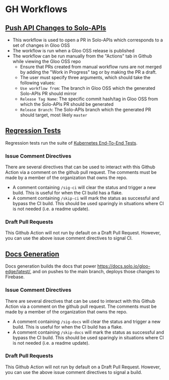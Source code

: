 # GH Workflows

## [Push API Changes to Solo-APIs](./push-solo-apis-branch.yaml)
 - This workflow is used to open a PR in Solo-APIs which corresponds to a set of changes in Gloo OSS
 - The workflow is run when a Gloo OSS release is published
 - The workflow can be run manually from the "Actions" tab in Github while viewing the Gloo OSS repo
   - Ensure that PRs created from manual workflow runs are not merged by adding the "Work in Progress" tag or by making 
     the PR a draft.
   - The user must specify three arguments, which should take the following values:
   - `Use workflow from`: The branch in Gloo OSS which the generated Solo-APIs PR should mirror
   - `Release Tag Name`: The specific commit hash/tag in Gloo OSS from which the Solo-APIs PR should be generated
   - `Release Branch`: The Solo-APIs branch which the generated PR should target, most likely `master`

## [Regression Tests](./regression-tests.yaml)
Regression tests run the suite of [Kubernetes End-To-End Tests](https://github.com/solo-io/gloo/tree/master/test).

### Issue Comment Directives
There are several directives that can be used to interact with this Github Action via a comment on the github pull request. The comments must be made by a member of the organization that owns the repo.

- A comment containing `/sig-ci` will clear the status and trigger a new build. This is useful for when the CI build has a flake.
- A comment containing `/skip-ci` will mark the status as successful and bypass the CI build. This should be used sparingly in situations where CI is not needed (i.e. a readme update).

### Draft Pull Requests
This Github Action will not run by default on a Draft Pull Request. However, you can use the above issue comment directives to signal CI.

## [Docs Generation](./docs-gen.yaml)
Docs generation builds the docs that power https://docs.solo.io/gloo-edge/latest/, and on pushes to the main branch, deploys those changes to Firebase.

### Issue Comment Directives
There are several directives that can be used to interact with this Github Action via a comment on the github pull request. The comments must be made by a member of the organization that owns the repo.

- A comment containing `/sig-docs` will clear the status and trigger a new build. This is useful for when the CI build has a flake.
- A comment containing `/skip-docs` will mark the status as successful and bypass the CI build. This should be used sparingly in situations where CI is not needed (i.e. a readme update).

### Draft Pull Requests
This Github Action will not run by default on a Draft Pull Request. However, you can use the above issue comment directives to signal a build.